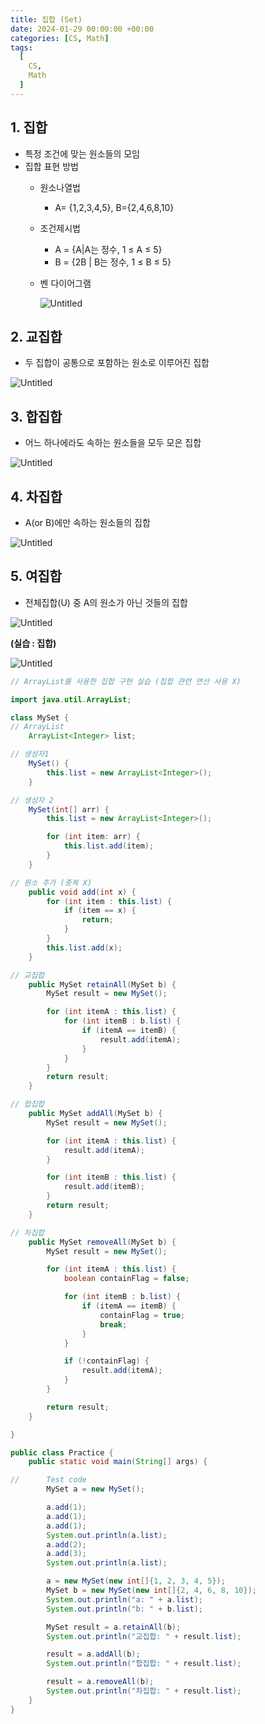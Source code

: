 ```yaml
---
title: 집합 (Set)
date: 2024-01-29 00:00:00 +00:00
categories: [CS, Math]
tags:
  [
    CS,
    Math
  ]
---
```


## 1. 집합

- 특정 조건에 맞는 원소들의 모임
- 집합 표현 방법
    - 원소나열법
        - A= {1,2,3,4,5}, B={2,4,6,8,10}
    - 조건제시법
        - A = {A|A는 정수, 1 ≤ A ≤ 5}
        - B = {2B | B는 정수, 1 ≤ B ≤ 5}
    - 벤 다이어그램
        
        ![Untitled](https://prod-files-secure.s3.us-west-2.amazonaws.com/97f8f071-477d-4db3-a9c0-4dad109b848c/1038d6a7-f998-44e4-9d20-d51adaf9dfb4/Untitled.png)
        
    

## 2. 교집합

- 두 집합이 공통으로 포함하는 원소로 이루어진 집합

![Untitled](https://prod-files-secure.s3.us-west-2.amazonaws.com/97f8f071-477d-4db3-a9c0-4dad109b848c/98cdcc18-9192-4bac-a05c-1a6e0c45034e/Untitled.png)

## 3. 합집합

- 어느 하나에라도 속하는 원소들을 모두 모은 집합

![Untitled](https://prod-files-secure.s3.us-west-2.amazonaws.com/97f8f071-477d-4db3-a9c0-4dad109b848c/a74729f0-77b6-48ad-8d77-66dd3913d121/Untitled.png)

## 4. 차집합

- A(or B)에만 속하는 원소들의 집합

![Untitled](https://prod-files-secure.s3.us-west-2.amazonaws.com/97f8f071-477d-4db3-a9c0-4dad109b848c/9088191b-249b-4abd-a6d6-06e79147639e/Untitled.png)

## 5. 여집합

- 전체집합(U) 중 A의 원소가 아닌 것들의 집합

![Untitled](https://prod-files-secure.s3.us-west-2.amazonaws.com/97f8f071-477d-4db3-a9c0-4dad109b848c/eaa2c064-48f8-47f3-b499-513742d7bd04/Untitled.png)

**(실습 : 집합)**

![Untitled](https://prod-files-secure.s3.us-west-2.amazonaws.com/97f8f071-477d-4db3-a9c0-4dad109b848c/8fa3bcc5-cb6c-46f8-bdd7-f6b86fc18ea7/Untitled.png)

```java
// ArrayList를 사용한 집합 구현 실습 (집합 관련 연산 사용 X)

import java.util.ArrayList;

class MySet {
// ArrayList
    ArrayList<Integer> list;

// 생성자1
    MySet() {
        this.list = new ArrayList<Integer>();
    }

// 생성자 2
    MySet(int[] arr) {
        this.list = new ArrayList<Integer>();

        for (int item: arr) {
            this.list.add(item);
        }
    }

// 원소 추가 (중복 X)
    public void add(int x) {
        for (int item : this.list) {
            if (item == x) {
                return;
            }
        }
        this.list.add(x);
    }

// 교집합
    public MySet retainAll(MySet b) {
        MySet result = new MySet();

        for (int itemA : this.list) {
            for (int itemB : b.list) {
                if (itemA == itemB) {
                    result.add(itemA);
                }
            }
        }
        return result;
    }

// 합집합
    public MySet addAll(MySet b) {
        MySet result = new MySet();

        for (int itemA : this.list) {
            result.add(itemA);
        }

        for (int itemB : this.list) {
            result.add(itemB);
        }
        return result;
    }

// 차집합
    public MySet removeAll(MySet b) {
        MySet result = new MySet();

        for (int itemA : this.list) {
            boolean containFlag = false;

            for (int itemB : b.list) {
                if (itemA == itemB) {
                    containFlag = true;
                    break;
                }
            }

            if (!containFlag) {
                result.add(itemA);
            }
        }

        return result;
    }

}

public class Practice {
    public static void main(String[] args) {

//      Test code
        MySet a = new MySet();

        a.add(1);
        a.add(1);
        a.add(1);
        System.out.println(a.list);
        a.add(2);
        a.add(3);
        System.out.println(a.list);

        a = new MySet(new int[]{1, 2, 3, 4, 5});
        MySet b = new MySet(new int[]{2, 4, 6, 8, 10});
        System.out.println("a: " + a.list);
        System.out.println("b: " + b.list);

        MySet result = a.retainAll(b);
        System.out.println("교집합: " + result.list);

        result = a.addAll(b);
        System.out.println("합집합: " + result.list);

        result = a.removeAll(b);
        System.out.println("차집합: " + result.list);
    }
}
```